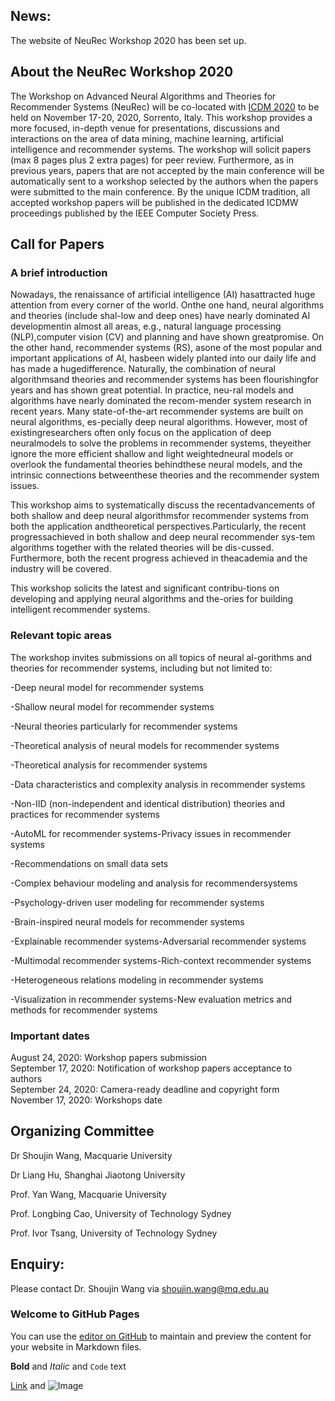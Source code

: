 ## **News:**
The website of NeuRec Workshop 2020 has been set up. 


## **About the NeuRec Workshop 2020** 
The Workshop on Advanced Neural Algorithms and Theories for Recommender Systems (NeuRec) will be co-located with [ICDM 2020](http://icdm2020.bigke.org/) to be held on November 17-20, 2020, Sorrento, Italy. This workshop provides a more focused, in-depth venue for presentations, discussions and interactions on the area of data mining, machine learning, artificial intelligence and recommender systems. The workshop will solicit papers (max 8 pages plus 2 extra pages) for peer review. Furthermore, as in previous years, papers that are not accepted by the main conference will be automatically sent to a workshop selected by the authors when the papers were submitted to the main conference. By the unique ICDM tradition, all accepted workshop papers will be published in the dedicated ICDMW proceedings published by the IEEE Computer Society Press.


## **Call for Papers**
### A brief introduction
Nowadays, the renaissance of artificial intelligence (AI) hasattracted huge attention from every corner of the world.  Onthe one hand,  neural algorithms and theories (include shal-low and deep ones) have nearly dominated AI developmentin almost all areas, e.g., natural language processing (NLP),computer  vision  (CV)  and  planning  and  have  shown  greatpromise.  On the other hand, recommender systems (RS), asone of the most popular and important applications of AI, hasbeen widely planted into our daily life and has made a hugedifference.  Naturally, the combination of neural algorithmsand theories and recommender systems has been flourishingfor  years  and  has  shown  great  potential.   In  practice,  neu-ral models and algorithms have nearly dominated the recom-mender system research in recent years.  Many state-of-the-art recommender systems are built on neural algorithms, es-pecially deep neural algorithms.  However, most of existingresearchers often only focus on the application of deep neuralmodels to solve the problems in recommender systems, theyeither  ignore  the  more  efficient  shallow  and  light  weightedneural models or overlook the fundamental theories behindthese neural models,  and the intrinsic connections betweenthese theories and the recommender system issues.

This  workshop  aims  to  systematically  discuss  the  recentadvancements  of  both  shallow  and  deep  neural  algorithmsfor  recommender  systems  from  both  the  application  andtheoretical  perspectives.Particularly,  the  recent  progressachieved in both shallow and deep neural recommender sys-tem algorithms together with the related theories will be dis-cussed. Furthermore, both the recent progress achieved in theacademia and the industry will be covered.

This workshop solicits the latest and significant contribu-tions on developing and applying neural algorithms and the-ories for building intelligent recommender systems.

### Relevant topic areas
The workshop invites submissions on all topics of neural al-gorithms  and  theories  for  recommender  systems,  including
but not limited to:

-Deep neural model for recommender systems

-Shallow neural model for recommender systems

-Neural theories particularly for recommender systems

-Theoretical analysis of neural models for recommender systems

-Theoretical analysis for recommender systems

-Data  characteristics  and  complexity  analysis  in  recommender systems

-Non-IID (non-independent and identical distribution) theories and practices for recommender systems

-AutoML for recommender systems-Privacy issues in recommender systems

-Recommendations on small data sets

-Complex behaviour modeling and analysis for recommendersystems

-Psychology-driven user modeling for recommender systems

-Brain-inspired neural models for recommender systems

-Explainable recommender systems-Adversarial recommender systems

-Multimodal recommender systems-Rich-context recommender systems

-Heterogeneous relations modeling in recommender systems

-Visualization in recommender systems-New evaluation metrics and methods for recommender systems

### Important dates
August 24, 2020: Workshop papers submission  
September 17, 2020: Notification of workshop papers acceptance to authors  
September 24, 2020: Camera-ready deadline and copyright form  
November 17, 2020: Workshops date

## **Organizing Committee**
Dr Shoujin Wang, Macquarie University

Dr Liang Hu, Shanghai Jiaotong University

Prof. Yan Wang, Macquarie University

Prof. Longbing Cao, University of Technology Sydney

Prof. Ivor Tsang, University of Technology Sydney

## Enquiry: 
Please contact Dr. Shoujin Wang via shoujin.wang@mq.edu.au




### Welcome to GitHub Pages

You can use the [editor on GitHub](https://github.com/786121244/NeuRec-Workshop/edit/master/index.md) to maintain and preview the content for your website in Markdown files.


**Bold** and _Italic_ and `Code` text

[Link](url) and ![Image](src)
```
